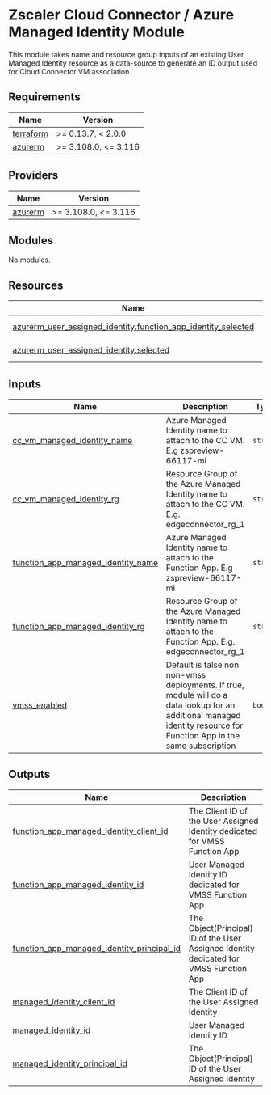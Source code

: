 # Zscaler Cloud Connector / Azure Managed Identity Module

This module takes name and resource group inputs of an existing User Managed Identity resource as a data-source to generate an ID output used for Cloud Connector VM association.

<!-- BEGINNING OF PRE-COMMIT-TERRAFORM DOCS HOOK -->
## Requirements

| Name | Version |
|------|---------|
| <a name="requirement_terraform"></a> [terraform](#requirement\_terraform) | >= 0.13.7, < 2.0.0 |
| <a name="requirement_azurerm"></a> [azurerm](#requirement\_azurerm) | >= 3.108.0, <= 3.116 |

## Providers

| Name | Version |
|------|---------|
| <a name="provider_azurerm"></a> [azurerm](#provider\_azurerm) | >= 3.108.0, <= 3.116 |

## Modules

No modules.

## Resources

| Name | Type |
|------|------|
| [azurerm_user_assigned_identity.function_app_identity_selected](https://registry.terraform.io/providers/hashicorp/azurerm/latest/docs/data-sources/user_assigned_identity) | data source |
| [azurerm_user_assigned_identity.selected](https://registry.terraform.io/providers/hashicorp/azurerm/latest/docs/data-sources/user_assigned_identity) | data source |

## Inputs

| Name | Description | Type | Default | Required |
|------|-------------|------|---------|:--------:|
| <a name="input_cc_vm_managed_identity_name"></a> [cc\_vm\_managed\_identity\_name](#input\_cc\_vm\_managed\_identity\_name) | Azure Managed Identity name to attach to the CC VM. E.g zspreview-66117-mi | `string` | n/a | yes |
| <a name="input_cc_vm_managed_identity_rg"></a> [cc\_vm\_managed\_identity\_rg](#input\_cc\_vm\_managed\_identity\_rg) | Resource Group of the Azure Managed Identity name to attach to the CC VM. E.g. edgeconnector\_rg\_1 | `string` | n/a | yes |
| <a name="input_function_app_managed_identity_name"></a> [function\_app\_managed\_identity\_name](#input\_function\_app\_managed\_identity\_name) | Azure Managed Identity name to attach to the Function App. E.g zspreview-66117-mi | `string` | `""` | no |
| <a name="input_function_app_managed_identity_rg"></a> [function\_app\_managed\_identity\_rg](#input\_function\_app\_managed\_identity\_rg) | Resource Group of the Azure Managed Identity name to attach to the Function App. E.g. edgeconnector\_rg\_1 | `string` | `""` | no |
| <a name="input_vmss_enabled"></a> [vmss\_enabled](#input\_vmss\_enabled) | Default is false non non-vmss deployments. If true, module will do a data lookup for an additional managed identity resource for Function App in the same subscription | `bool` | `false` | no |

## Outputs

| Name | Description |
|------|-------------|
| <a name="output_function_app_managed_identity_client_id"></a> [function\_app\_managed\_identity\_client\_id](#output\_function\_app\_managed\_identity\_client\_id) | The Client ID of the User Assigned Identity dedicated for VMSS Function App |
| <a name="output_function_app_managed_identity_id"></a> [function\_app\_managed\_identity\_id](#output\_function\_app\_managed\_identity\_id) | User Managed Identity ID dedicated for VMSS Function App |
| <a name="output_function_app_managed_identity_principal_id"></a> [function\_app\_managed\_identity\_principal\_id](#output\_function\_app\_managed\_identity\_principal\_id) | The Object(Principal) ID of the User Assigned Identity dedicated for VMSS Function App |
| <a name="output_managed_identity_client_id"></a> [managed\_identity\_client\_id](#output\_managed\_identity\_client\_id) | The Client ID of the User Assigned Identity |
| <a name="output_managed_identity_id"></a> [managed\_identity\_id](#output\_managed\_identity\_id) | User Managed Identity ID |
| <a name="output_managed_identity_principal_id"></a> [managed\_identity\_principal\_id](#output\_managed\_identity\_principal\_id) | The Object(Principal) ID of the User Assigned Identity |
<!-- END OF PRE-COMMIT-TERRAFORM DOCS HOOK -->
